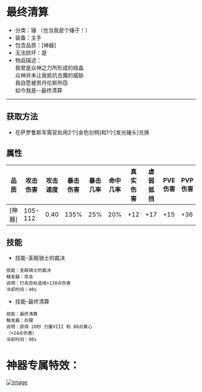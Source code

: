 # 最终清算
* 分类：锤 （也当我是个锤子！）
* 装备：主手
* 包含品质：[神器]
* 无法损坏：是
* 物品描述：<br/>我曾是众神之力所形成的结晶<br/>众神并未让我抵抗古魔的威胁<br/>我自愿被劳丹伦斯所窃<br/>如今我是--最终清算
---
## 获取方法
* 在萨罗鲁斯军需官处用2个[金色剑柄]和1个[发光锤头]兑换
## 属性
|品质|攻击伤害|攻击速度|暴击伤害|暴击几率|命中几率|真实伤害|虚弱抵挡|PVE伤害|PVP伤害|
|----|----|----|----|----|----|----|----|----|----|
|[神器]|105-112|0.40|135%|25%|20%|+12|+17|+15|+36|
## 技能
* 技能-圣殿骑士的裁决
```
技能：圣殿骑士的裁决
触发器：攻击
说明：打击目标造成+130点伤害
冷却时间：40s
```
* 技能-最终清算
```
技能：最终清算
触发器：右键
说明：获得 20秒 力量VIII 和 80点黄心
（+24点伤害）
冷却时间：90s
```
# 神器专属特效：
<a href="https://ibb.co/0GmFfNz"><img src="https://i.ibb.co/0GmFfNz/image.png" alt="image" border="0"></a>
